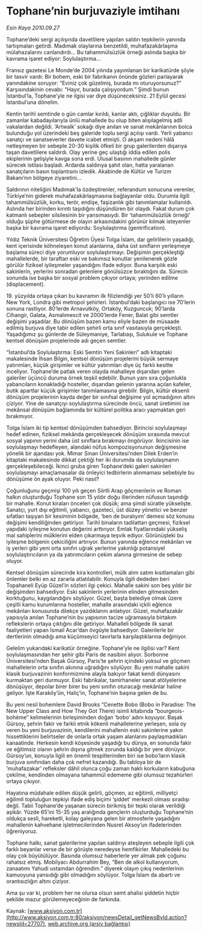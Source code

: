 # Tophane’nin burjuvaziyle imtihanı

*Esin Kaya 2010.09.27*

<font class="agenda2NewsSpot">
 Tophane’deki sergi açılışında davetlilere yapılan saldırı tepkilerin yanında tartışmaları getirdi. Madımak olaylarına benzetildi, muhafazakârlaşma mülahazalarını canlandırdı... Bu tahammülsüzlük örneği aslında başka bir kavrama işaret ediyor: Soylulaştırma...
</font>
<font class="newsDetail">
 <p>
  <p class="MsoNormal">
   Fransız gazetesi Le Monde’de 2004 yılında yayımlanan bir karikatürde şöyle bir tasvir vardı: Bir bohem, eski bir fabrikanın önünde gözleri parlayarak yanındakine soruyor: “Eviniz çok güzelmiş, burada mı oturuyorsunuz?” Karşısındakinin cevabı: “Hayır, burada çalışıyordum.” Şimdi bunun İstanbul’la, Tophane’yle ne ilgisi var diye düşüneceksiniz. 21 Eylül gecesi İstanbul’una dönelim.
  </p>
  <p class="MsoNormal">
   Kentin tarihî semtinde o gün camlar kırıldı, kanlar aktı, çığlıklar duyuldu. Bir zamanlar kabadayılarıyla ünlü mahallede bu olup biten alışılagelmiş adli vakalardan değildi. ‘Artwalk’ sokağı diye anılan ve sanat mekânlarının bolca bulunduğu yol üzerindeki beş galeride toplu sergi açılışı vardı. Yerli yabancı sanatçı ve sanatseverler davete icabet etmişti. O akşam nedeni hâlâ netleşmeyen bir sebeple 20-30 kişilik öfkeli bir grup galerilerden dışarıya taşan davetlilere saldırdı. Olay yerine geç ulaştığı iddia edilen polis ekiplerinin gelişiyle kavga sona erdi. Ulusal basının mahallede günler sürecek istilası başladı. Ardarda saldırıya şahit olan, hatta yaralanan sanatçıların basın toplantısını izledik. Akabinde de Kültür ve Turizm Bakanı’nın bölgeye ziyaretini...
  </p>
  <p class="MsoNormal">
   Saldırının niteliğini Madımak’la özdeştirenler, referandum sonucuna verenler, Türkiye’nin giderek muhafazakârlaşmasına bağlayanlar oldu. Durumla ilgili tahammülsüzlük, korku, terör, endişe, faşizanlık gibi tanımlamalar kullanıldı. Aslında her birinden kırıntı taşıdığını düşündüren bir olaydı. Fakat durum çok katmanlı sebepler silsilesinin bir yansımasıydı. Bir ‘tahammülsüzlük örneği’ olduğu şüphe götürmese de olayın arkasındakini görünür kılmak isteyenler başka bir kavrama işaret ediyordu: Soylulaştırma (gentrification).
  </p>
  <p class="MsoNormal">
   Yıldız Teknik Üniversitesi Öğretim Üyesi Tolga İslam, dar gelirlilerin yaşadığı, kent içerisinde köhneleşen konut alanlarına, daha üst sınıfların yerleşmeye başlama süreci diye yorumluyor soylulaştırmayı. Değişimin gerçekleştiği mahallelerde, bir taraftan eski ve bakımsız konutlar yenilenerek gözle görülür fiziksel iyileşmeler yaşandığını ifade ediyor. Buna karşılık eski sakinlerin, yerlerini sonradan gelenlere gönülsüzce bıraktığını da. Sürecin sonunda ise başka bir sosyal problem çıkıyor ortaya; yerinden edilme (displacement).
  </p>
  <p class="MsoNormal">
   19. yüzyılda ortaya çıkan bu kavramın ilk filizlendiği yer 50’li 60’lı yılların New York, Londra gibi metropol şehirleri. İstanbul’daki başlangıcı ise 70’lerin sonuna rastlıyor. 80’lerde Arnavutköy, Ortaköy, Kuzguncuk; 90’larda Cihangir, Galata, Asmalımescit ve 2000’lerde Fener, Balat gibi semtler değişimi yaşadılar. Bu dönüşüm bazen kamu eliyle bazen de müsaade edilmiş burjuva diye tabir edilen şehirli orta sınıf vasıtasıyla gerçekleşti. Yaşadığımız şu günlerde de Süleymaniye, Tarlabaşı, Sulukule ve Tophane kentsel dönüşüm projelerinde adı geçen semtler.
  </p>
  <p class="MsoNormal">
   “İstanbul’da Soylulaştırma: Eski Semtin Yeni Sakinleri” adlı kitaptaki makalesinde İhsan Bilgin, kentsel dönüşüm projelerini büyük sermaye yatırımları, küçük girişimler ve kültür yatırımları diye üç farklı kesitte inceliyor. Tophane’de patlak veren olayda mahalleye dışarıdan gelen galeriler üçüncü duruma örnek teşkil edebilir. Bunun yanı sıra çoğunlukla yabancıların konakladığı hosteller, dışarıdan gelenin yararına açılan kafeler, butik apartlar küçük girişimler tanımlamasına girebilir. Bilgin, kültür eksenli dönüşüm projelerinin kayda değer bir sınıfsal değişime yol açmadığının altını çiziyor. Yine de sanatçıyı soylulaştırma sürecinde öncü, sanat üretimini ise mekânsal dönüşüm bağlamında bir kültürel politika aracı yapmaktan geri bırakmıyor.
  </p>
  <p class="MsoNormal">
   Tolga İslam iki tip kentsel dönüşümden bahsediyor. Birincisi soylulaşmayı hedef edinen, fiziksel mekânda gerçekleşecek dönüşüm sırasında mevcut sosyal yapının yerini daha üst sınıflara bırakmayı öngörüyor. İkincisinin ise soylulaşmayı hedefleyen, alandaki nüfus kompozisyonunun değişmesine yönelik bir ajandası yok. Mimar Sinan Üniversitesi’nden Dilek Erden’in kitaptaki makalesinde dikkat çektiği her iki durumda da soylulaşmanın gerçekleşebileceği. İkinci gruba giren Tophane’deki galeri sakinleri soylulaşmayı amaçlamasalar da önleyici tedbirlerin alınmaması sebebiyle bu dönüşüme ön ayak oluyor. Peki nasıl?
  </p>
  <p class="MsoNormal">
   Çoğunluğunu geçmişi 100 yılı geçen Siirtli Arap göçmenlerin ve Roman halkın oluşturduğu Tophane son 15 yıldır doğu illerinden nüfusun taşındığı bir mahalle. Konut kiraları önceleri çok düşük; ama şimdi süratle yükselişte. Sanatçı, yurt dışı eğitimli, yabancı, gazeteci, üst düzey yönetici ve benzer sıfatları taşıyan bir kesiminin bölgede, ‘ben de buralıyım’ demesi söz konusu değişimi kendiliğinden getiriyor. Tarihî binaların tadilattan geçmesi, fiziksel yapıdaki iyileşme konutun değerini arttırıyor. Emlak fiyatlarındaki yükseliş mal sahiplerini mülklerini elden çıkarmaya teşvik ediyor. Görünüşteki bu iyileşme bölgenin çekiciliğini artırıyor. Bunun yanında eğlence mekânları ve iş yerleri gibi yeni orta sınıfın uğrak yerlerine yakınlığı potansiyel soylulaştırıcıların ya da yatırımcıların çekim alanına girmesine de sebep oluyor.
  </p>
  <p class="MsoNormal">
   Kentsel dönüşüm sürecinde kira kontrolleri, mülk alım satım kısıtlamaları gibi önlemler belki en az zararla atlatılabilir. Konuyla ilgili dededen beri Topahaneli Eyüp Güzel’in sözleri ilgi çekici. Mahalle sakini son beş yıldır bir değişimden bahsediyor. Eski sakinlerin yerlerinin elinden gitmesinden korktuğunu, kaygılandığını söylüyor. Güzel, başta belediye olmak üzere çeşitli kamu kurumlarına hosteller, mahalle arasındaki içkili eğlence mekânları konusunda dilekçe yazdıklarını anlatıyor. Güzel, muhafazakâr yapısıyla anılan Tophane’nin bu yapısının tacize uğramasıyla birtakım reflekslerin ortaya çıktığını dile getiriyor. Mahalleli bölgede ilk sanat faaliyetleri yapan İsmail Acar’dan övgüyle bahsediyor. Galerilerle bir dertlerinin olmadığı ama küçümseyici tavırlarla karşılaştıklarına değiniyor.
   <span>
   </span>
  </p>
  <p class="MsoNormal">
   Gelelim yukarıdaki karikatür örneğine. Tophane’yle ne ilgilisi var? Kent soylulaşmasından her şehir gibi Paris de nasibini alıyor. Sorbonne Üniversitesi’nden Başak Gürsoy, Paris’te şehrin içindeki yoksul ve göçmen mahallelerin orta sınıfın akınına uğradığını söylüyor. Bu yeni mahalle sakini klasik burjuvazinin konformizmine alayla bakıyor fakat kendi dünyasını kurmaktan geri durmuyor. Eski fabrikalar, tamirhaneler sanat atölyelerine dönüşüyor, depolar birer birer bu yeni sınıfın oturacağı mekânlar haline geliyor. İşte Karaköy’ün, Haliç’in, Tophane’nin başına gelen de bu.
  </p>
  <p class="MsoNormal">
   Bu yeni nesil bohemlere David Brooks “Cenette Bobo (Bobo in Paradise: The New Upper Class and How They Got There) isimli kitabında “bourgeois-bohème” kelimelerinin birleşiminden doğan ‘bobo’ adını koyuyor. Başak Gürsoy, şehrin fakir ve farklı etnik kökenli mahallelerine yerleşen, sola oy veren bu yeni burjuvazinin, kendilerini mahallenin eski sakinlerine yakın hissettiklerini belirtseler de onlarla ortak yaşam alanlarını paylaşmadıkları kanaatinde. Herkesin kendi köşesinde yaşadığı bu dünya, en sonunda fakir ve eğitimsiz olanın şehrin dışına gitmek zorunda kaldığı bir yere dönüyor. Gürsoy’un, konuyla ilgili en önemli tespitlerinden biri ise bobo’ların klasik burjuva sınıfından daha çok nefret kazandığı. Bu tabloya bir de ‘muhafazakar’ refleksler dâhil olunca çoğu zaman haklı korkuların kabuğuna çekilme, kendinden olmayana tahammül edememe gibi olumsuz tezahürleri ortaya çıkıyor.
  </p>
  <p class="MsoNormal">
   Hayatına müdahale edilen düşük gelirli, göçmen, az eğitimli, milliyetçi eğilimli topluluğun tepkiyi ifade ediş biçimi
   <span>
   </span>
   ‘şiddet’ merkezli olması sıradışı değil. Tabii Tophane’de yaşanan sürecin birikmiş bir tepki olarak verildiği aşikâr. Yüzde 65’ini 15-35 yaş aralığında gençlerin oluşturduğu Tophane’nin oldukça sesli, hareketli, kolay galeyana gelen bir atmosferle yaşadığını mahallenin kahvehane işletmecilerinden Nusret Aksoy’un ifadelerinden öğreniyoruz.
  </p>
  <p class="MsoNormal">
   Tophane halkı, sanat galerilerine yapılan saldırıyı ateşleyen sebeple ilgili çok farklı beyanlar verse de bir görüşte neredeyse hemfikirler. Mahalledeki bu olay çok büyütülüyor. Basında olumsuz haberlerle yer almak pek çoğunu rahatsız etmiş. Mobilyacı Abdurrahim Bey, “Ben de alkol kullanıyorum, zanaatımı Yahudi ustamdan öğrendim.” diyerek olayın çıkış nedenlerinin kamuoyuna yansıdığı gibi olmadığını söylüyor. Tolga İslam da abartı ve orantısızlığın altını çiziyor.
  </p>
  <p class="MsoNormal">
   Ama şu var ki, problem her ne olursa olsun semt ahalisi şiddetin hiçbir şekilde mazur görülemeyeceğinin de farkında.
  </p>
  <p class="MsoNormal">
  </p>
 </p>
</font>

Kaynak: [www.aksiyon.com.tr](http://www.aksiyon.com.tr:80/aksiyon/newsDetail_getNewsById.action?newsId=27707), [web.archive.org (arşiv bağlantısı)](http://web.archive.org/web/20101002140436/http://www.aksiyon.com.tr:80/aksiyon/newsDetail_getNewsById.action?newsId=27707)
